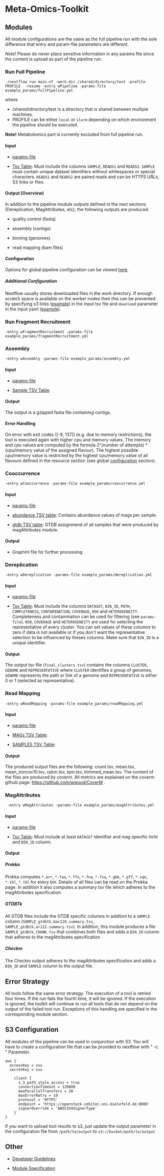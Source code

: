 # Meta-Omics-Toolkit

## Modules

All module configurations are the same as the full pipeline run with the sole difference that entry and param-file parameters are different.

*Note!* Please do never place sensitive information in any params file since the content is upload as part of the pipeline run.

### Run Full Pipeline

```
./nextflow run main.nf -work-dir /shared/directory/test -profile PROFILE  -resume -entry wPipeline -params-file example_params/fullPipeline.yml
```

where
 *  /shared/directory/test is a directory that is shared between multiple machines.
 * PROFILE can be either `local` or `slurm` depending on which environment the pipeline should be executed.

**Note!** Metabolomics part is currently excluded from full pipeline run.

#### Input

* [params-file](example_params/fullPipeline.yml)

* [Tsv Table](test_data/fullPipeline/reads_split.tsv): Must include the columns `SAMPLE`, `READS1` and `READS2`. `SAMPLE` must contain unique dataset identifiers
without whitespaces or special characters. `READS1` and `READS2` are paired reads and can be HTTPS URLs, S3 links or files.

#### Output (Overview)

In addition to the pipeline module outputs defined in the next sections (Dereplication, MagAttributes, etc), the following outputs are produced. 

 * quality control (fastq) 

 * assembly (contigs)

 * binning (genomes)
 
 * read mapping (bam files)

#### Configuration

Options for global pipeline configuration can be viewed [here](docs/configuration/global.md).

##### Additional Configuration

Nextflow usually stores downloaded files in the work directory. If enough scratch space is available on the worker nodes then this can be prevented by specifying
s3 links ([example](test_data/fullPipeline/reads_split_s3.tsv)) in the input tsv file and `download` parameter in the input yaml ([example](example_params/fullPipelineQC.yml)).

### Run Fragment Recruitment

```
-entry wFragmentRecruitment -params-file example_params/fragmentRecruitment.yml
```

### Assembly

```
-entry wAssembly -params-file example_params/assembly.yml
```

#### Input

* [params-file](example_params/assembly.yml)

* [Sample TSV Table](test_data/assembly/samples.tsv)

#### Output

The output is a gzipped fasta file containing contigs.

#### Error Handling

On error with exit codes ([-9, 137]) (e.g. due to memory restrictions), the tool is executed again with higher cpu and memory values.
The memory and cpu values are computed by the formula 2^(number of attempts) * (cpu/memory value of the assigned flavour).
The highest possible cpu/memory value is restricted by the highest cpu/memory value of all flavours defined in the resource section 
(see global [configuration](docs/configuration/global.md) section). 

### Cooccurrence

```
-entry wCooccurrence -params-file example_params/coocurrence.yml
```

#### Input

* [params-file](example_params/coocurrence.yml)

* [abundance TSV table](test_data/assembly/samples.tsv): Contains abundance values of mags per sample.

* [gtdb TSV table](test_data/assembly/samples.tsv): GTDB assignmend of all samples that were produced by magAttributes module.

#### Output

 * Graphml file for further processing 

### Dereplication

```
-entry wDereplication -params-file example_params/dereplication.yml
```

#### Input

* [params-file](example_params/dereplication.yml)

* [Tsv Table](test_data/dereplication/input.tsv): Must include the columns `DATASET`, `BIN_ID`, `PATH`, `COMPLETENESS`, `CONTAMINATION`, `COVERAGE`, `N50` and `HETEROGENEITY`. 
Completeness and contamination can be used for filtering (see `params-file`). `N50`, `COVERAGE` and `HETEROGENEITY` are used for selecting the representative of every cluster.
You can set values of these columns to zero if data is not available or if you don't want the representative selection to be influenced by theses columns. Make sure that `BIN_ID` is a unique identifier.

#### Output

The output tsv file (`final_clusters.tsv`) contains the columns `CLUSTER`, `GENOME` and `REPRESENTATIVE` where `CLUSTER` identifies a group of genomes, `GENOME` represents the path or
link of a genome and `REPRESENTATIVE` is either 0 or 1 (selected as representative). 

### Read Mapping

```
-entry wReadMapping -params-file example_params/readMapping.yml
```

#### Input

* [params-file](example_params/readMapping.yml)

* [MAGs TSV Table](test_data/readMapping/mags.tsv): 

* [SAMPLES TSV Table](test_data/readMapping/samples.tsv): 

#### Output

The produced output files are the following: count.tsv, mean.tsv, mean_mincov10.tsv, rpkm.tsv, tpm.tsv, trimmed_mean.tsv.
The content of the files are produced by coverm. All metrics are explained on the coverm github page: https://github.com/wwood/CoverM .

### MagAttributes

```
 -entry wMagAttributes -params-file example_params/magAttributes.yml 
```

#### Input

* [params-file](example_params/magAttributes.yml)

* [Tsv Table](test_data/magAttributes/input.tsv): Must include at least `DATASET` identifier and mag specific `PATH` and `BIN_ID` column.

#### Output


##### Prokka

Prokka computes `*.err`, `*.faa`, `*.ffn`, `*.fna`, `*.fsa`, `*.gbk`, `*.gff`, `*.sqn`, `*.tbl`, `*.tbl` for every bin.
Details of all files can be read on the Prokka page.
In addition it also computes a summary tsv file which adheres to the magAttributes specification.

##### GTDBTk

All GTDB files include the GTDB specific columns in addition to a `SAMPLE` column (`SAMPLE_gtdbtk.bac120.summary.tsv`, `SAMPLE_gtdbtk.ar122.summary.tsv`).
In addition, this module produces a file `SAMPLE_gtdbtk_CHUNK.tsv` that combines both files and adds a `BIN_ID` column that adheres to the magAttributes specification

##### Checkm

The Checkm output adheres to the magAttributes specification and adds a `BIN_ID` and `SAMPLE` column to the output file. 

## Error Strategy

All tools follow the same error strategy. The execution of a tool is retried four times. If the run fails the fourth time, it will be ignored.
If the execution is ignored, the toolkit will continue to run all tools that do not depend on the output of the failed tool run.
Exceptions of this handling are specified in the corresponding module section.

## S3 Configuration

All modules of the pipeline can be used in conjunction with S3.
You will have to create a configuration file that can be provided to nextflow with " -c " Parameter.

```
aws {
  accessKey = xxx
  secretKey = xxx

    client {
      s_3_path_style_access = true
      connectionTimeout = 120000
      maxParallelTransfers = 28 
      maxErrorRetry = 10
      protocol = 'HTTPS'
      endpoint = 'https://openstack.cebitec.uni-bielefeld.de:8080'
      signerOverride = 'AWSS3V4SignerType'
    }
}
```

If you want to upload tool results to s3, just update the output parameter in the configuration file from `/path/to/output` to `s3://bucket/path/to/output`

## Other 

* [Developer Guidelines](docs/developer_guidelines.md)

* [Module Specification](docs/specification.md)
